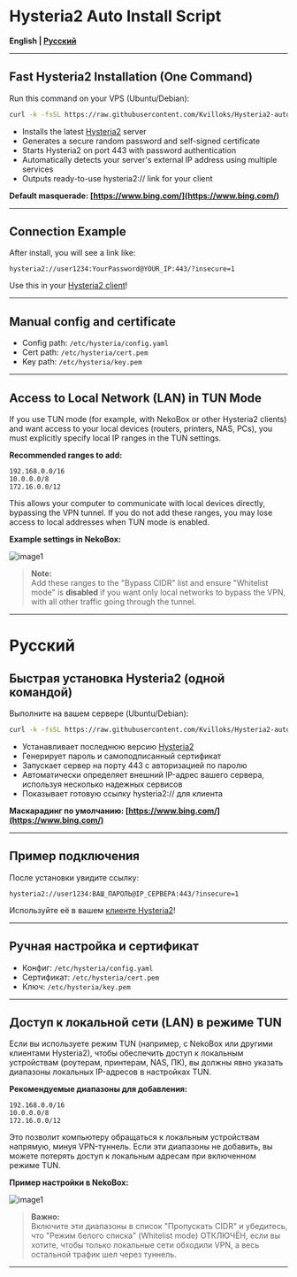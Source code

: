 # Hysteria2 Auto Install Script

**English | [Русский](#русский)**

---

## Fast Hysteria2 Installation (One Command)

Run this command on your VPS (Ubuntu/Debian):

```bash
curl -k -fsSL https://raw.githubusercontent.com/Kvilloks/Hysteria2-autoinstall/main/install-hysteria2.sh -o /tmp/install-hysteria2.sh && chmod +x /tmp/install-hysteria2.sh && /tmp/install-hysteria2.sh
```

- Installs the latest [Hysteria2](https://github.com/apernet/hysteria) server
- Generates a secure random password and self-signed certificate
- Starts Hysteria2 on port 443 with password authentication
- Automatically detects your server's external IP address using multiple services
- Outputs ready-to-use hysteria2:// link for your client

**Default masquerade: [https://www.bing.com/](https://www.bing.com/)**

---

## Connection Example

After install, you will see a link like:

```
hysteria2://user1234:YourPassword@YOUR_IP:443/?insecure=1
```

Use this in your [Hysteria2 client](https://github.com/apernet/hysteria#clients)!

---

## Manual config and certificate

- Config path: `/etc/hysteria/config.yaml`
- Cert path: `/etc/hysteria/cert.pem`
- Key path: `/etc/hysteria/key.pem`

---

## Access to Local Network (LAN) in TUN Mode

If you use TUN mode (for example, with NekoBox or other Hysteria2 clients) and want access to your local devices (routers, printers, NAS, PCs), you must explicitly specify local IP ranges in the TUN settings.

**Recommended ranges to add:**
```
192.168.0.0/16
10.0.0.0/8
172.16.0.0/12
```

This allows your computer to communicate with local devices directly, bypassing the VPN tunnel. If you do not add these ranges, you may lose access to local addresses when TUN mode is enabled.

**Example settings in NekoBox:**

![image1](image1)

> **Note:**  
> Add these ranges to the "Bypass CIDR" list and ensure "Whitelist mode" is **disabled** if you want only local networks to bypass the VPN, with all other traffic going through the tunnel.

---

# Русский

## Быстрая установка Hysteria2 (одной командой)

Выполните на вашем сервере (Ubuntu/Debian):

```bash
curl -k -fsSL https://raw.githubusercontent.com/Kvilloks/Hysteria2-autoinstall/main/install-hysteria2.sh -o /tmp/install-hysteria2.sh && chmod +x /tmp/install-hysteria2.sh && /tmp/install-hysteria2.sh
```

- Устанавливает последнюю версию [Hysteria2](https://github.com/apernet/hysteria)
- Генерирует пароль и самоподписанный сертификат
- Запускает сервер на порту 443 с авторизацией по паролю
- Автоматически определяет внешний IP-адрес вашего сервера, используя несколько надежных сервисов
- Показывает готовую ссылку hysteria2:// для клиента

**Маскарадинг по умолчанию: [https://www.bing.com/](https://www.bing.com/)**

---

## Пример подключения

После установки увидите ссылку:

```
hysteria2://user1234:ВАШ_ПАРОЛЬ@IP_СЕРВЕРА:443/?insecure=1
```

Используйте её в вашем [клиенте Hysteria2](https://github.com/apernet/hysteria#clients)!

---

## Ручная настройка и сертификат

- Конфиг: `/etc/hysteria/config.yaml`
- Сертификат: `/etc/hysteria/cert.pem`
- Ключ: `/etc/hysteria/key.pem`

---

## Доступ к локальной сети (LAN) в режиме TUN

Если вы используете режим TUN (например, с NekoBox или другими клиентами Hysteria2), чтобы обеспечить доступ к локальным устройствам (роутерам, принтерам, NAS, ПК), вы должны явно указать диапазоны локальных IP-адресов в настройках TUN.

**Рекомендуемые диапазоны для добавления:**
```
192.168.0.0/16
10.0.0.0/8
172.16.0.0/12
```

Это позволит компьютеру обращаться к локальным устройствам напрямую, минуя VPN-туннель. Если эти диапазоны не добавить, вы можете потерять доступ к локальным адресам при включенном режиме TUN.

**Пример настройки в NekoBox:**

![image1](image1)

> **Важно:**  
> Включите эти диапазоны в список "Пропускать CIDR" и убедитесь, что "Режим белого списка" (Whitelist mode) ОТКЛЮЧЁН, если вы хотите, чтобы только локальные сети обходили VPN, а весь остальной трафик шел через туннель.

---

